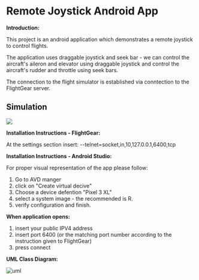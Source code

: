 # Remote Joystick Android App

**Introduction:**

This project is an android application which demonstrates a remote joystick to control flights.

The application uses draggable joystick and seek bar - we can control the aircraft's aileron and elevator using draggable joystick and control the aircraft's rudder and throttle using seek bars.

The connection to the flight simulator is established via conntection to the FlightGear server.


## Simulation
![](demo.gif)


**Installation Instructions - FlightGear:**

At the settings section insert:
--telnet=socket,in,10,127.0.0.1,6400,tcp

**Installation Instructions - Android Studio:**

For proper visual representation of the app please follow:
1. Go to AVD manger 
2. click on "Create virtual decive" 
3. Choose a device defention "Pixel 3 XL" 
4. select a system image - the recommended is R. 
5. verify configuration and finish.

**When application opens:**
1. insert your public IPV4 address
2. insert port 6400 (or the matching port number according to the instruction given to FlightGear)
3. press connect




**UML Class Diagram:**

![uml](
https://cdn1.bbcode0.com/uploads/2021/6/15/3923d9f8303535fe617f0a87d0043ecc-full.jpg
)





